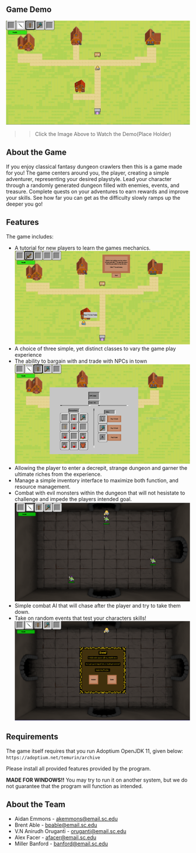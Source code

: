 ## Game Demo 

[![Video PlaceHolder](BladeAndTomes\core\assets\WebsiteImages\OverWorld.PNG)](https://youtu.be/hjMx8EuyZJ8)
>> Click the Image Above to Watch the Demo(Place Holder)


## About the Game
If you enjoy classical fantasy dungeon crawlers then this is a game made for you!
The game centers around you, the player, creating a simple adventurer,
representing your desired playstyle. Lead your character through
a randomly generated dungeon filled with enemies, events, and treasure. 
Complete quests on your adventures to earn rewards and improve your skills.
See how far you can get as the difficulty slowly ramps up the deeper you go!

## Features
The game includes:
* A tutorial for new players to learn the games mechanics.
![Tutorial](BladeAndTomes\core\assets\WebsiteImages\TutorialMessage.PNG)
* A choice of three simple, yet distinct classes to vary the game play experience
* The ability to bargain with and trade with NPCs in town
![Buy and Sell](BladeAndTomes\core\assets\WebsiteImages\BuySell.PNG)
* Allowing the player to enter a decrepit, strange dungeon and 
garner the ultimate riches from the experience.
* Manage a simple inventory interface to maximize both function,
and resource management.
* Combat with evil monsters within the dungeon that will not hesistate
to challenge and impede the players intended goal.
![Dungeon Battle](BladeAndTomes\core\assets\WebsiteImages\DungeonBattle.PNG)
* Simple combat AI that will chase after the player and try to take
them down.
* Take on random events that test your characters skills!
  ![Events in Dungeon](BladeAndTomes\core\assets\WebsiteImages\Event.PNG)

## Requirements
The game itself requires that you run Adoptium OpenJDK 11, given below:
```https://adoptium.net/temurin/archive```

Please install all provided features provided by the program.

**MADE FOR WINDOWS!!** You may try to run it on another system,
but we do not guarantee that the program will function as intended.

## About the Team
* Aidan Emmons - akemmons@email.sc.edu
* Brent Able - bpable@email.sc.edu
* V.N Anirudh Oruganti - oruganti@email.sc.edu
* Alex Facer - afacer@email.sc.edu
* Miller Banford - banford@email.sc.edu
